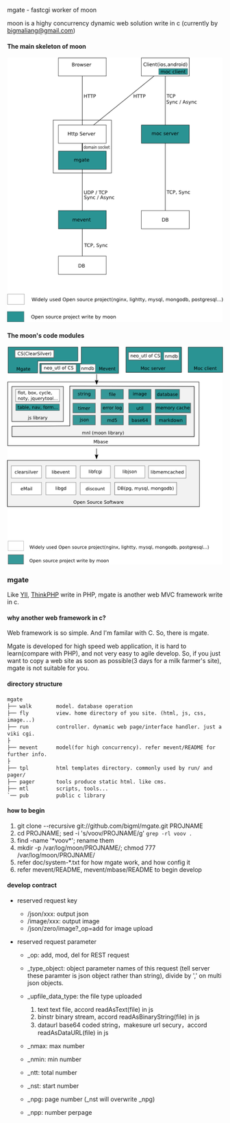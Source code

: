 mgate - fastcgi worker of moon

moon is a highy concurrency dynamic web solution write in c
(currently by bigmaliang@gmail.com)



#### The main skeleton of moon ####

![skeleton](https://raw.githubusercontent.com/bigml/mbase/master/doc/pic/skeleton.png)



#### The moon's code modules ####

![modules](https://raw.githubusercontent.com/bigml/mbase/master/doc/pic/module.png)



### mgate ###
Like [YII](	http://www.yiiframework.com/), [ThinkPHP](http://www.thinkphp.cn/) write in
PHP, mgate is another web MVC framework write in c.


#### why another web framework in c? ####
Web framework is so simple. And I'm familar with C. So, there is mgate.

Mgate is developed for high speed web application, it is hard to learn(compare with
PHP), and not very easy to agile develop. So, if you just want to copy a web site as soon
as possible(3 days for a milk farmer's site), mgate is not suitable for you.


#### directory structure ####
    mgate
    ├── walk        model. database operation
    ├── fly         view. home directory of you site. (html, js, css, image...)
    ├── run         controller. dynamic web page/interface handler. just a viki cgi.
    ├
    ├── mevent      model(for high concurrency). refer mevent/README for further info.
    ├
    ├── tpl         html templates directory. commonly used by run/ and pager/
    ├── pager       tools produce static html. like cms.
    ├── mtl         scripts, tools...
    `── pub         public c library

#### how to begin ####

1. git clone --recursive git://github.com/bigml/mgate.git PROJNAME
2. cd PROJNAME; sed -i 's/voov/PROJNAME/g' `grep -rl voov .`
3. find -name '\*voov\*'; rename them
4. mkdir -p /var/log/moon/PROJNAME/; chmod 777 /var/log/moon/PROJNAME/
5. refer doc/system-*.txt for how mgate work, and how config it
6. refer mevent/README, mevent/mbase/README to begin develop


#### develop contract ####

* reserved request key
  - /json/xxx: output json
  - /image/xxx: output image
  - /json/zero/image?_op=add for image upload

* reserved request parameter
  - _op: add, mod, del for REST request
  - _type_object: object parameter names of this request
    (tell server these paramter is json object rather than string),
    divide by ',' on multi json objects.
  - _upfile_data_type: the file type uploaded
    1. text    text file, accord readAsText(file) in js
    2. binstr  binary stream, accord readAsBinaryString(file) in js
    3. dataurl base64 coded string，makesure url secury，accord readAsDataURL(file) in js

  - _nmax: max number
  - _nmin: min number
  - _ntt: total number
  - _nst: start number
  - _npg: page number (_nst will overwrite _npg)
  - _npp: number perpage
